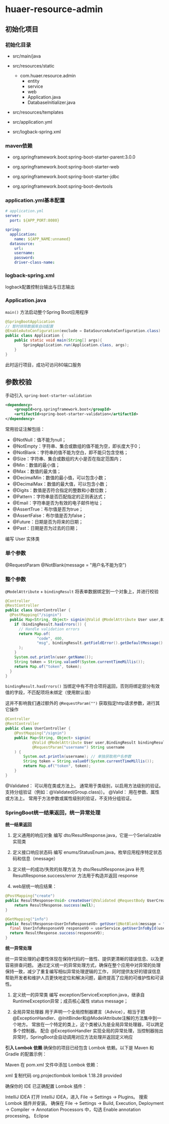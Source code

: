 # huaer-resource-admin

## 初始化项目

### 初始化目录

- src/main/java

- src/resources/static
  - com.huaer.resource.admin
    - entity
    - service
    - web
    - Application.java
    - DatabaseInitializer.java

- src/resources/templates

- src/application.yml

- src/logback-spring.xml

### maven依赖

- org.springframework.boot:spring-boot-starter-parent:3.0.0

- org.springframework.boot:spring-boot-starter-web

- org.springframework.boot:spring-boot-starter-jdbc

- org.springframework.boot:spring-boot-devtools

### application.yml基本配置

```yml
# application.yml
server:
  port: ${APP_PORT:8080}

spring:
  application:
    name: ${APP_NAME:unnamed}
  datasource:
    url:
    username:
    password:
    driver-class-name:
```

### logback-spring.xml

logback配置控制台输出与日志输出

### Application.java

`main()` 方法启动整个Spring Boot应用程序

```java
@SpringBootApplication
// 暂时排除数据库自动配置
@EnableAutoConfiguration(exclude = DataSourceAutoConfiguration.class)
public class Application {
    public static void main(String[] args){
        SpringApplication.run(Application.class, args);
    }
}
```

此时运行项目，成功可访问80端口服务

## 参数校验

手动引入 `spring-boot-starter-validation` 

```xml
<dependency>
    <groupId>org.springframework.boot</groupId>
    <artifactId>spring-boot-starter-validation</artifactId>
</dependency>
```

常用验证注解包括：

- @NotNull：值不能为null；
- @NotEmpty：字符串、集合或数组的值不能为空，即长度大于0；
- @NotBlank：字符串的值不能为空白，即不能只包含空格；
- @Size：字符串、集合或数组的大小是否在指定范围内；
- @Min：数值的最小值；
- @Max：数值的最大值；
- @DecimalMin：数值的最小值，可以包含小数；
- @DecimalMax：数值的最大值，可以包含小数；
- @Digits：数值是否符合指定的整数和小数位数；
- @Pattern：字符串是否匹配指定的正则表达式；
- @Email：字符串是否为有效的电子邮件地址；
- @AssertTrue：布尔值是否为true；
- @AssertFalse：布尔值是否为false；
- @Future：日期是否为将来的日期；
- @Past：日期是否为过去的日期；

编写 User 实体类

### 单个参数

@RequestParam @NotBlank(message = "用户名不能为空")

### 整个参数

`@ModelAttribute` + `bindingResult` 将表单数据绑定到一个对象上，并进行校验

```java
@Controller
@RestController
public class UserController {
  @PostMapping("/signin")
  public Map<String, Object> signin(@Valid @ModelAttribute User user,BindingResult bindingResult) {
    if (bindingResult.hasErrors()) {
      // Handle validation errors
      return Map.of(
              "code", 400,
              "msg", bindingResult.getFieldError().getDefaultMessage()
      );
    }
    System.out.println(user.getName());
    String token = String.valueOf(System.currentTimeMillis());
    return Map.of("token", token);
  }
}
```

`bindingResult.hasErrors()` 当绑定中有不符合项将返回，否则将绑定部分有效值的字段，不匹配项将未绑定（使用默认值）

这并不影响我们通过额外的 `@RequestParam("")` 获取指定http请求参数，进行其它操作

```java
@Controller
@RestController
public class UserController {
    @PostMapping("/signin")
    public Map<String, Object> signin(
            @Valid @ModelAttribute User user,BindingResult bindingResult,
            @RequestParam("username") String username
    ) {
        System.out.println(username); // 单独获取用户名参数
        String token = String.valueOf(System.currentTimeMillis());
        return Map.of("token", token);
    }
}
```

@Validated：
可以用在类或方法上。
通常用于类级别，以启用方法级别的验证。
支持分组验证（例如：@Validated(Group.class)）。
@Valid：
用在参数、属性或方法上。
常用于方法参数或属性级别的验证，不支持分组验证。

### SpringBoot统一结果返回，统一异常处理

**统一结果返回**

1. 定义通用的响应对象
编写 dto/ResultResponse.java，它是一个Serializable实现类

2. 定义接口响应状态码
编写 enums/StatusEnum.java，枚举应用程序特定状态码和信息（message）

3. 定义统一的成功/失败的处理方法
为 dto/ResultResponse.java 补充 ResultResponse.success/error 方法用于构造并返回 response

4. web层统一响应结果：
```java
@PostMapping("create")
public ResultResponse<Void> createUser(@Validated @RequestBody UserCreateRequestVO requestVO) {
    return ResultResponse.success(null);
}

@GetMapping("info")
public ResultResponse<UserInfoResponseVO> getUser(@NotBlank(message = "请选择用户") String userId) {
  final UserInfoResponseVO responseVO = userService.getUserInfoById(userId);
  return ResultResponse.success(responseVO);
}
```

**统一异常处理**

统一异常处理的必要性体现在保持代码的一致性、提供更清晰的错误信息、以及更容易排查问题。
通过定义统一的异常处理方式，确保在整个应用中对异常的处理保持一致，减少了重复编写相似异常处理逻辑的工作，
同时提供友好的错误信息帮助开发者和维护人员更快地定位和解决问题，最终提高了应用的可维护性和可读性。

1. 定义统一的异常类
编写 exception/ServiceException.java，继承自 RuntimeException异常；成员核心属性 status message；

2. 全局异常处理器
用于声明一个全局控制器建言（Advice），相当于把@ExceptionHandler、@InitBinder和@ModelAttribute注解的方法集中到一个地方。
常放在一个特定的类上，这个类被认为是全局异常处理器，可以跨足多个控制器。
配合 @ExceptionHandler 实现全局的异常处理，当控制器抛出异常时，SpringBoot会自动调用对应方法处理并返回定义响应








**引入 Lombok 依赖**
确保你的项目已经包含 Lombok 依赖。以下是 Maven 和 Gradle 的配置示例：

Maven
在 pom.xml 文件中添加 Lombok 依赖：

xml
复制代码
<dependency>
<groupId>org.projectlombok</groupId>
<artifactId>lombok</artifactId>
<version>1.18.28</version>
<scope>provided</scope>
</dependency>

确保你的 IDE 已正确配置 Lombok 插件：

IntelliJ IDEA
打开 IntelliJ IDEA，进入 File -> Settings -> Plugins。
搜索 Lombok 插件并安装。
确保在 File -> Settings -> Build, Execution, Deployment -> Compiler -> Annotation Processors 中，勾选 Enable annotation processing。
Eclipse











